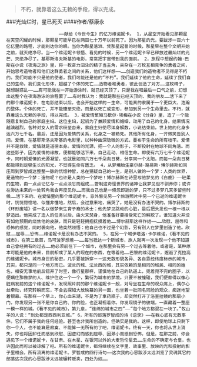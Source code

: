 > 不朽，就靠着这么无赖的手段，得以完成。

###光灿烂时，星已死灭
####作者/蔡康永

						——献给《今世今生》的亿万维诺妮卡。 1，从星空开始看见那颗星在天空闪耀的时候，那颗星可能早已在两百七十万年以前死了。因为那星的光，要跋涉一百六十亿亿里的路程，才能到达你的眼。当你为那星落泪、凭那星起誓的时候，那星早在整个文明开始之前，就灭绝净尽。当一个维诺妮卡领悟、看见的时候，另一个维诺妮卡早已释放过最灿烂的光芒、灭绝净尽了。基耶斯洛夫斯基的电影，常常把宇宙带到我的面前。 2，旅程中想起约翰·巴斯在小说《夜海之旅》里，将一枚奋力泅泳的精子当主角，夹杂在一万枚互相竞争的勇者之间，开始思考造物者和他们这群勇者之间的关系，他们这样想——……创造我们的造物者不见得是不朽的。我们可能不只是他的使者，我们可能还是他的“不朽”。我们延续了他的生命，延续了我们自己的生命。我们变化形体，超越了个体的死亡……造物者和勇者，彼此创造了对方……这枚精子，越想越惑乱——……有可能我在一开始游泳时，就已经灭顶了，只是我在咽最后一口气之前，幻想出这整个在夜海游泳的旅程罢了……有时我认为：我就是那些已经灭顶的、我的朋友……活下来了的那个维诺妮卡，在电影结束以后，也会开始这样的－生命，可能真的隶属于一个更巨大、浩瀚的整体。个体的死亡，并不能臻至灭绝，而是以死亡或变形，参加到另一个生命里去。不朽，就靠着这么无赖的手段，得以完成。 3，被爱情繁殖马歇尔·埃梅在小说《分身》里，造了一个能随意复制自己的家庭主妇。这位主妇，起初为了兼顾爱情和婚姻，动用了自己的化身。结果情况越演越烈，各种对女人的需求纷至沓来，家庭主妇使尽浑身解数，小说结束前，世上她的化身多达六万七千名。最后，还是因为爱情的关系，化身之一被勒死。其他所有化身，一齐微笑告别人间。爱情，在基耶斯洛夫斯基的电影里，以种种幽深隐微的方式，蔓布于生命的所有枝干。爱情并不是救赎，爱情就是道德本身。爱情的光源，把一个人的影子，不断投射在地球不同角落。而这些影子，因为爱情的缘故，便都能够活下来，自己走动、相信生命。即使有六万七千个维诺妮卡，同时朝爱情的光源凝望，也就是如同六万七千朵向日葵，分享同一个太阳，而每一朵向日葵都能得到足够生长的阳光，不觉得生命有匮乏。 4，从梦境胎生豪尔赫·路易斯·博尔赫斯如同庄周到罗智成这整整一脉的恍惚神智，总在猜疑自己的一生，是别人做的一个梦：人类的世界，是造物的一个梦：造物呢？也许是人类的一个梦吧！博尔赫斯在诗里写他梦见的《白鹿》——轻柔的生物，由一点点记忆与一点点淡忘而组成……管制这奇怪世界的诸神让我梦见但不驯养你；或许在渺达未来的一处转角我会再度见你……而我自己也是一倏忽即逝的梦，只不过多梦几天多留些时候……活下来的、在爱情里的那个维诺妮卡，意外瞥见另一个旅游照片中另一个已逝的维诺妮卡时，恍恍惚惚地、似懂非懂地，然后，会过意来地，痛哭了。她是没有办法不哭的。博尔赫斯的《环形废墟》讲一名以做梦来生育子裔的术士：他先梦见跳动的心脏，最后把头发也一根一根以梦造出。他完成了造人的任务以后，由火来焚身，他准备好要接受死亡的解脱了。谁知道火并没有如他预期的烧焦他的皮肤，而只是轻轻拥抱抚摸着他……博尔赫斯这样作结——……欣慰、屈辱和恐怖的感觉，同时袭向他，他突然领悟：他自己也不过是个幻影，另有别人在梦里创造了他。欣慰……屈辱……恐怖……维诺妮卡是没有办法不哭的。 5，在另一个城伊塔洛·卡尔维诺，《看不见的城市》，在第二章首，马可波罗想着——……每当抵达一个新城市，旅人就再一次发现一个他不知道自己曾经拥有的过去……他必须前往下一个城市，在那里会有另一个过去等着他，或者是，某种原本可能是他的未来，目前却成了某人的现在的东西，在等着他……巴黎的维诺妮卡，邂逅了克拉高的维诺妮卡。城市身世的秘密，几乎要被拆穿－－这无数形貌各异、各自靠经纬度标示的城市，其实，都只是同一个地方而已。波兰的城、法兰西的城，其实依赖的是相同的城民、相同的姓名，相安无事地前后错开了时空，像行星那样，谨慎地在自己的轨道上，兜着兜不完的圈子，以便瞒住那做梦的人、维护住这一个一个，繁衍为城市的梦境。只要不被撞碰，我们便都得以像心脏病发前的这个维诺妮卡，发现照片前的那个维诺妮卡一般，对号坐在生命的观众席上，偶尔心丝牵动，终究转瞬而忘，不会去探知大放映幕的另一面，也坐着一批同名同脸的观众，痴迷地望着银幕。有那样一个早上，你心血来潮，不是为了拿药瓶子，却突然打开了浴室挂镜的那扇小门，你发现另一张不是你自己的、你的脸，也正凝视着你。你发现镜子的彼端，一直藏着一整座一模一样的城。《看不见的城市》，第九章，“连绵的城市之四”——“每个地方都混在一块了。”牧山羊的人说：“到处都是西西利亚城。” 6，所有的部落罗智成的诗《语录》——在我心底有无数事件。它们不属于我的任何经验。甚至也非我所创造的。但确实是我的。这样，即使地球上只剩下你一个人，也不能算是寂寞、不能算一无所有的了吧，维诺妮卡。终有一天，你也将从世上消失，你也将因卸任而感到欣慰、因虚幻而感到屈辱、因渺小而感到恐怖，但是，在那之前，你会遇见下一个维诺妮卡，在甘肃、在木星、在银河以外的大麦哲伦星云……生命的不确定与仓皇，也许因此而可以被谅解了吧。所有的维诺妮卡，都将继续在文字里、故事里、放映的光和投射的影子里相会。所有流离的维诺妮卡。罗智成的四行诗句——这次我的心思跋涉太远浏览了灵魂其它的部落这次我的心思跋涉太远被辗转贩卖，四处为奴……			  		